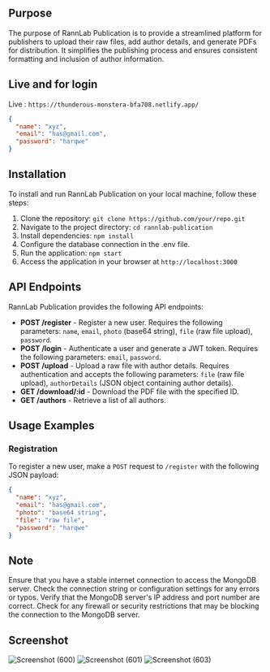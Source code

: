 ## Purpose

The purpose of RannLab Publication is to provide a streamlined platform for publishers to upload their raw files, add author details, and generate PDFs for distribution. It simplifies the publishing process and ensures consistent formatting and inclusion of author information.

## Live and for login

 Live : `https://thunderous-monstera-bfa708.netlify.app/`
```json
{
  "name": "xyz",
  "email": "has@gmail.com",
  "password": "harqwe"
}

```
## Installation

To install and run RannLab Publication on your local machine, follow these steps:

1. Clone the repository: `git clone https://github.com/your/repo.git`
2. Navigate to the project directory: `cd rannlab-publication`
3. Install dependencies: `npm install`
4. Configure the database connection in the .env file.
5. Run the application: `npm start`
6. Access the application in your browser at `http://localhost:3000`

## API Endpoints

RannLab Publication provides the following API endpoints:

- **POST /register** - Register a new user. Requires the following parameters: `name`, `email`, `photo` (base64 string), `file` (raw file upload), `password`.
- **POST /login** - Authenticate a user and generate a JWT token. Requires the following parameters: `email`, `password`.
- **POST /upload** - Upload a raw file with author details. Requires authentication and accepts the following parameters: `file` (raw file upload), `authorDetails` (JSON object containing author details).
- **GET /download/:id** - Download the PDF file with the specified ID.
- **GET /authors** - Retrieve a list of all authors.

## Usage Examples

### Registration

To register a new user, make a `POST` request to `/register` with the following JSON payload:

```json
{
  "name": "xyz",
  "email": "has@gmail.com",
  "photo": "base64 string",
  "file": "raw file",
  "password": "harqwe"
}
```

## Note 
Ensure that you have a stable internet connection to access the MongoDB server.
Check the connection string or configuration settings for any errors or typos.
Verify that the MongoDB server's IP address and port number are correct.
Check for any firewall or security restrictions that may be blocking the connection to the MongoDB server.

## Screenshot
![Screenshot (600)](https://github.com/harshsingh11-cyber/Ranlab-front/assets/65847214/cae5cb25-2f68-436a-812c-fc6777e0fa23)
![Screenshot (601)](https://github.com/harshsingh11-cyber/Ranlab-front/assets/65847214/7b7f825b-da0e-45a3-9b4e-276594b85b80)
![Screenshot (603)](https://github.com/harshsingh11-cyber/Ranlab-front/assets/65847214/0c41e8e7-8409-4c7c-8d3d-29437ad8d6fa)














